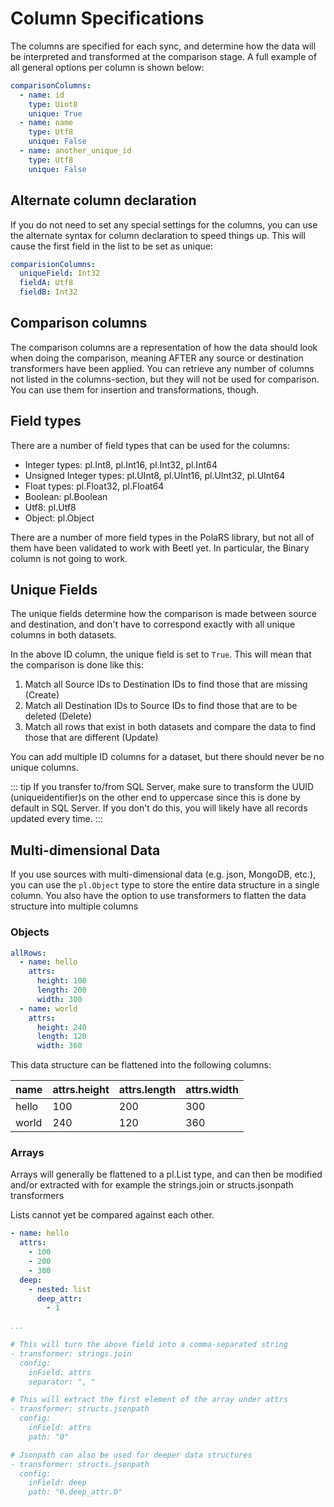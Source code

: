 # Column Specifications

The columns are specified for each sync, and determine how the data will be interpreted and transformed at the comparison stage. A full example of all general options per column is shown below:

```yaml
comparisonColumns:
  - name: id
    type: Uint8
    unique: True
  - name: name
    type: Utf8
    unique: False
  - name: another_unique_id
    type: Utf8
    unique: False
```

## Alternate column declaration
If you do not need to set any special settings for the columns, you can use the alternate syntax for column declaration to speed things up. This will cause the first field in the list to be set as unique:

```yaml
comparisionColumns:
  uniqueField: Int32
  fieldA: Utf8
  fieldB: Int32
```

## Comparison columns
The comparison columns are a representation of how the data should look when doing the comparison, meaning AFTER any source or destination transformers have been applied.
You can retrieve any number of columns not listed in the columns-section, but they will not be used for comparison. You can use them for insertion and transformations, though.

## Field types
There are a number of field types that can be used for the columns:

- Integer types: pl.Int8, pl.Int16, pl.Int32, pl.Int64
- Unsigned Integer types: pl.UInt8, pl.UInt16, pl.UInt32, pl.UInt64
- Float types: pl.Float32, pl.Float64
- Boolean: pl.Boolean
- Utf8: pl.Utf8
- Object: pl.Object

There are a number of more field types in the PolaRS library, but not all of them have been validated to work with Beetl yet. In particular, the Binary column is not going to work.

## Unique Fields
The unique fields determine how the comparison is made between source and destination, and don't have to correspond exactly with all unique columns in both datasets.

In the above ID column, the unique field is set to `True`. This will mean that the comparison is done like this:

1. Match all Source IDs to Destination IDs to find those that are missing (Create)
2. Match all Destination IDs to Source IDs to find those that are to be deleted (Delete)
3. Match all rows that exist in both datasets and compare the data to find those that are different (Update)

You can add multiple ID columns for a dataset, but there should never be no unique columns.

::: tip
If you transfer to/from SQL Server, make sure to transform the UUID (uniqueidentifier)s on the other end to uppercase since this is done by default in SQL Server.
If you don't do this, you will likely have all records updated every time.
:::


## Multi-dimensional Data
If you use sources with multi-dimensional data (e.g. json, MongoDB, etc.), you can use the `pl.Object` type to store the entire data structure in a single column.
You also have the option to use transformers to flatten the data structure into multiple columns

### Objects
```yaml
allRows:
  - name: hello
    attrs:
      height: 100
      length: 200
      width: 300
  - name: world
    attrs:
      height: 240
      length: 120
      width: 360
```

This data structure can be flattened into the following columns:

| name | attrs.height | attrs.length | attrs.width |
|------|--------------|--------------|-------------|
| hello | 100 | 200 | 300 |
| world | 240 | 120 | 360 |

### Arrays
Arrays will generally be flattened to a pl.List type, and can then be modified and/or extracted with for example the strings.join or structs.jsonpath transformers

Lists cannot yet be compared against each other.

```yaml
- name: hello
  attrs:
    - 100
    - 200
    - 300
  deep:
    - nested: list
      deep_attr:
        - 1
      
...

# This will turn the above field into a comma-separated string
- transformer: strings.join
  config:
    inField: attrs
    separator: ", "

# This will extract the first element of the array under attrs
- transformer: structs.jsonpath
  config:
    inField: attrs
    path: "0"

# Jsonpath can also be used for deeper data structures
- transformer: structs.jsonpath
  config:
    inField: deep
    path: "0.deep_attr.0"
```